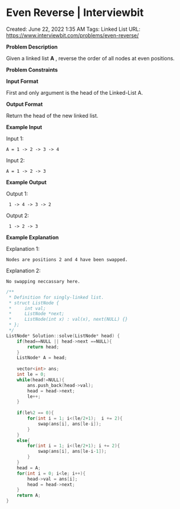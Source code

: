 # Even Reverse | Interviewbit

Created: June 22, 2022 1:35 AM
Tags: Linked List
URL: https://www.interviewbit.com/problems/even-reverse/

**Problem Description**

Given a linked list **A** , reverse the order of all nodes at even positions.

**Problem Constraints**

**Input Format**

First and only argument is the head of the Linked-List A.

**Output Format**

Return the head of the new linked list.

**Example Input**

Input 1:

```
A = 1 -> 2 -> 3 -> 4

```

Input 2:

```
A = 1 -> 2 -> 3

```

**Example Output**

Output 1:

```
 1 -> 4 -> 3 -> 2

```

Output 2:

```
 1 -> 2 -> 3

```

**Example Explanation**

Explanation 1:

```
Nodes are positions 2 and 4 have been swapped.

```

Explanation 2:

```
No swapping neccassary here.

```

```cpp
/**
 * Definition for singly-linked list.
 * struct ListNode {
 *     int val;
 *     ListNode *next;
 *     ListNode(int x) : val(x), next(NULL) {}
 * };
 */
ListNode* Solution::solve(ListNode* head) {
    if(head==NULL || head->next ==NULL){
        return head;
    }
    ListNode* A = head;
    
    vector<int> ans;
    int le = 0;
    while(head!=NULL){
        ans.push_back(head->val);
        head = head->next;
        le++;
    }
    
    if(le%2 == 0){
        for(int i = 1; i<(le/2+1);  i += 2){
            swap(ans[i], ans[le-i]);
        }
    }
    else{
        for(int i = 1; i<(le/2+1); i += 2){
            swap(ans[i], ans[le-i-1]);
        }
    }
    head = A;
    for(int i = 0; i<le; i++){
        head->val = ans[i];
        head = head->next;
    }
    return A;
}
```